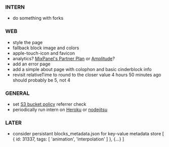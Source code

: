 
### INTERN
- do something with forks

### WEB
- style the page
- fallback block image and colors
- apple-touch-icon and favicon
- analytics? [MixPanel's Partner Plan](https://mixpanel.com/free/) or [Amplitude](https://amplitude.com)?
- add an error page
- add a simple about page with colophon and basic cinderblock info
- revisit relativeTime to round to the closer value 4 hours 50 minutes ago should probably be 5, not 4

### GENERAL
- set [S3 bucket policy](https://docs.aws.amazon.com/AmazonS3/latest/dev/example-bucket-policies.html) referrer check
- periodically run intern on [Heroku](https://www.heroku.com/) or [nodejitsu](https://www.nodejitsu.com/)

### LATER
- consider persistant blocks_metadata.json for key-value metadata store
    [
      {
        id: 31337,
        tags: [
          'animation',
          'interpolation'
        ]
      },
      {...}
    ]

